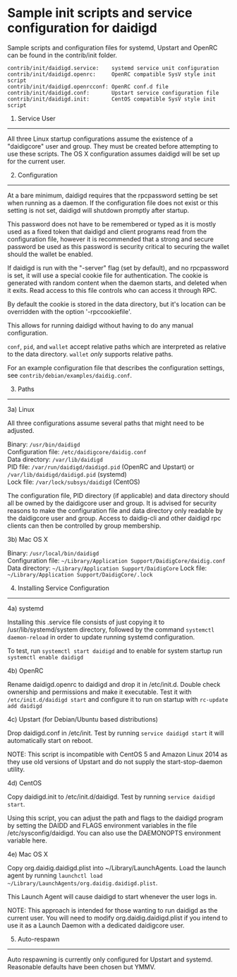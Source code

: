 Sample init scripts and service configuration for daidigd
==========================================================

Sample scripts and configuration files for systemd, Upstart and OpenRC
can be found in the contrib/init folder.

    contrib/init/daidigd.service:    systemd service unit configuration
    contrib/init/daidigd.openrc:     OpenRC compatible SysV style init script
    contrib/init/daidigd.openrcconf: OpenRC conf.d file
    contrib/init/daidigd.conf:       Upstart service configuration file
    contrib/init/daidigd.init:       CentOS compatible SysV style init script

1. Service User
---------------------------------

All three Linux startup configurations assume the existence of a "daidigcore" user
and group.  They must be created before attempting to use these scripts.
The OS X configuration assumes daidigd will be set up for the current user.

2. Configuration
---------------------------------

At a bare minimum, daidigd requires that the rpcpassword setting be set
when running as a daemon.  If the configuration file does not exist or this
setting is not set, daidigd will shutdown promptly after startup.

This password does not have to be remembered or typed as it is mostly used
as a fixed token that daidigd and client programs read from the configuration
file, however it is recommended that a strong and secure password be used
as this password is security critical to securing the wallet should the
wallet be enabled.

If daidigd is run with the "-server" flag (set by default), and no rpcpassword is set,
it will use a special cookie file for authentication. The cookie is generated with random
content when the daemon starts, and deleted when it exits. Read access to this file
controls who can access it through RPC.

By default the cookie is stored in the data directory, but it's location can be overridden
with the option '-rpccookiefile'.

This allows for running daidigd without having to do any manual configuration.

`conf`, `pid`, and `wallet` accept relative paths which are interpreted as
relative to the data directory. `wallet` *only* supports relative paths.

For an example configuration file that describes the configuration settings,
see `contrib/debian/examples/daidig.conf`.

3. Paths
---------------------------------

3a) Linux

All three configurations assume several paths that might need to be adjusted.

Binary:              `/usr/bin/daidigd`  
Configuration file:  `/etc/daidigcore/daidig.conf`  
Data directory:      `/var/lib/daidigd`  
PID file:            `/var/run/daidigd/daidigd.pid` (OpenRC and Upstart) or `/var/lib/daidigd/daidigd.pid` (systemd)  
Lock file:           `/var/lock/subsys/daidigd` (CentOS)  

The configuration file, PID directory (if applicable) and data directory
should all be owned by the daidigcore user and group.  It is advised for security
reasons to make the configuration file and data directory only readable by the
daidigcore user and group.  Access to daidig-cli and other daidigd rpc clients
can then be controlled by group membership.

3b) Mac OS X

Binary:              `/usr/local/bin/daidigd`  
Configuration file:  `~/Library/Application Support/DaidigCore/daidig.conf`  
Data directory:      `~/Library/Application Support/DaidigCore`
Lock file:           `~/Library/Application Support/DaidigCore/.lock`

4. Installing Service Configuration
-----------------------------------

4a) systemd

Installing this .service file consists of just copying it to
/usr/lib/systemd/system directory, followed by the command
`systemctl daemon-reload` in order to update running systemd configuration.

To test, run `systemctl start daidigd` and to enable for system startup run
`systemctl enable daidigd`

4b) OpenRC

Rename daidigd.openrc to daidigd and drop it in /etc/init.d.  Double
check ownership and permissions and make it executable.  Test it with
`/etc/init.d/daidigd start` and configure it to run on startup with
`rc-update add daidigd`

4c) Upstart (for Debian/Ubuntu based distributions)

Drop daidigd.conf in /etc/init.  Test by running `service daidigd start`
it will automatically start on reboot.

NOTE: This script is incompatible with CentOS 5 and Amazon Linux 2014 as they
use old versions of Upstart and do not supply the start-stop-daemon utility.

4d) CentOS

Copy daidigd.init to /etc/init.d/daidigd. Test by running `service daidigd start`.

Using this script, you can adjust the path and flags to the daidigd program by
setting the DAIDD and FLAGS environment variables in the file
/etc/sysconfig/daidigd. You can also use the DAEMONOPTS environment variable here.

4e) Mac OS X

Copy org.daidig.daidigd.plist into ~/Library/LaunchAgents. Load the launch agent by
running `launchctl load ~/Library/LaunchAgents/org.daidig.daidigd.plist`.

This Launch Agent will cause daidigd to start whenever the user logs in.

NOTE: This approach is intended for those wanting to run daidigd as the current user.
You will need to modify org.daidig.daidigd.plist if you intend to use it as a
Launch Daemon with a dedicated daidigcore user.

5. Auto-respawn
-----------------------------------

Auto respawning is currently only configured for Upstart and systemd.
Reasonable defaults have been chosen but YMMV.
